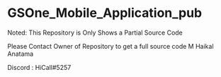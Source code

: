 # GSOne_Mobile_Application_pub

Noted:
This Repository is Only Shows a Partial Source Code

Please Contact Owner of Repository to get a full source code
M Haikal Anatama

Discord : HiCall#5257

